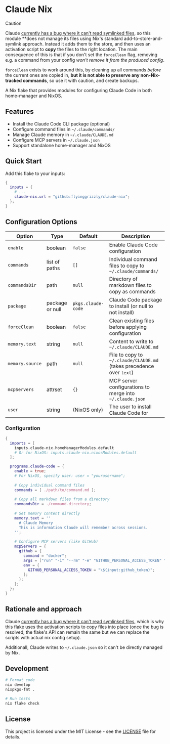 # Claude Nix

>[!CAUTION]
> Claude [currently has a bug where it can't read symlinked files](https://github.com/anthropics/claude-code/issues/764),
> so this module **does not manage its files using Nix's standard add-to-store-and-symlink approach. Instead it adds
> them to the store, and then uses an activation script to **copy** the files to the right location. The main
> consequence of this is that if you don't set the `forceClean` flag, removing e.g. a command from your config *won't
> remove it from the produced config*.
>
> `forceClean` exists to work around this, by cleaning up all commands *before* the current ones are copied in, **but it
> is not able to preserve any non-Nix-tracked commands**, so use it with caution, and create backups.

A Nix flake that provides modules for configuring Claude Code in both home-manager and NixOS.

## Features

- Install the Claude Code CLI package (optional)
- Configure command files in `~/.claude/commands/`
- Manage Claude memory in `~/.claude/CLAUDE.md`
- Configure MCP servers in `~/.claude.json`
- Support standalone home-manager and NixOS

## Quick Start

Add this flake to your inputs:

```nix
{
  inputs = {
    # ...
    claude-nix.url = "github:flyinggrizzly/claude-nix";
  };
}
```

## Configuration Options

| Option | Type | Default | Description |
|--------|------|---------|-------------|
| `enable` | boolean | `false` | Enable Claude Code configuration |
| `commands` | list of paths | `[]` | Individual command files to copy to `~/.claude/commands/` |
| `commandsDir` | path | `null` | Directory of markdown files to copy as commands |
| `package` | package or null | `pkgs.claude-code` | Claude Code package to install (or null to not install) |
| `forceClean` | boolean | `false` | Clean existing files before applying configuration |
| `memory.text` | string | `null` | Content to write to `~/.claude/CLAUDE.md` |
| `memory.source` | path | `null` | File to copy to `~/.claude/CLAUDE.md` (takes precedence over `text`) |
| `mcpServers` | attrset | `{}` | MCP server configurations to merge into `~/.claude.json` |
| `user` | string | (NixOS only) | The user to install Claude Code for |


### Configuration

```nix
{
  imports = [
    inputs.claude-nix.homeManagerModules.default
    # Or for NixOS: inputs.claude-nix.nixosModules.default
  ];

  programs.claude-code = {
    enable = true;
    # For NixOS, specify user: user = "yourusername";
    
    # Copy individual command files
    commands = [ ./path/to/command.md ];
    
    # Copy all markdown files from a directory
    commandsDir = ./command-directory;
    
    # Set memory content directly
    memory.text = ''
      # Claude Memory
      This is information Claude will remember across sessions.
    '';
    
    # Configure MCP servers (like GitHub)
    mcpServers = {
      github = {
        command = "docker";
        args = ["run" "-i" "--rm" "-e" "GITHUB_PERSONAL_ACCESS_TOKEN" "ghcr.io/github/github-mcp-server"];
        env = {
          GITHUB_PERSONAL_ACCESS_TOKEN = "\${input:github_token}";
        };
      };
    };
  };
}
```

## Rationale and approach

Claude [currently has a bug where it can't read symlinked files](https://github.com/anthropics/claude-code/issues/764),
which is why this flake uses the activation scripts to copy files into place (once the bug is resolved, the flake's API
can remain the same but we can replace the scripts with actual nix config setup).

Additionall, Claude writes to `~/.claude.json` so it can't be directly managed by Nix.

## Development

```bash
# Format code
nix develop
nixpkgs-fmt .

# Run tests
nix flake check
```

## License

This project is licensed under the MIT License - see the [LICENSE](LICENSE) file for details.
